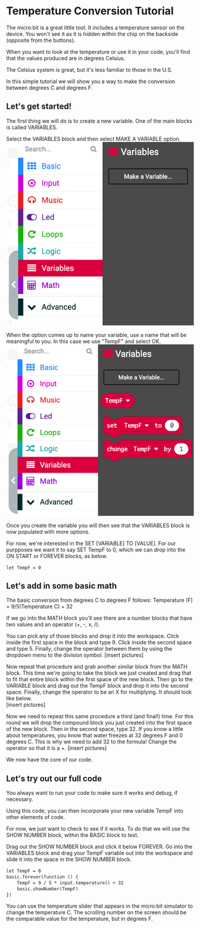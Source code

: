 # Temperature Conversion Tutorial
The micro:bit is a great little tool. It includes a temperature sensor on the device. You won't see it as it is hidden within the chip on the backside (opposite from the buttons).

When you want to look at the temperature or use it in your code, you'll find that the values produced are in degrees Celsius.

The Celsius system is great, but it's less familiar to those in the U.S.

In this simple tutorial we will show you a way to make the conversion between degrees C and degrees F.

## Let's get started!

The first thing we will do is to create a new variable. One of the main blocks is called VARIABLES.

Select the VARIABLES block and then select MAKE A VARIABLE option.
!["Make a Variable"](http://github.com/amaltese/TempConversiontoF/blob/master/makevariable.png)

When the option comes up to name your variable, use a name that will be meaningful to you. In this case we use "TempF" and select OK.
!["Options after creating variable"](variablemade.png)

Once you create the variable you will then see that the VARIABLES block is now populated with more options. 

For now, we're interested in the SET [VARIABLE] TO [VALUE]. For our purpposes we want it to say SET TempF to 0, which we can drop into the ON START or FOREVER blocks, as below. 

```blocks
let TempF = 0
```
## Let's add in some basic math

The basic conversion from degrees C to degrees F follows:
Temperature (F) = 9/5(Temperature C) + 32

If we go into the MATH block you'll see there are a number blocks that have two values and an operator (+, -, x, /).

You can pick any of those blocks and drop it into the workspace. Click inside the first space in the block and type 9. Click inside the second space and type 5. Finally, change the operator between them by using the dropdown menu to the division symbol.
[insert pictures]

Now repeat that procedure and grab another similar block from the MATH block. This time we're going to take the block we just created and drag that to fit that entire block within the first space of the new block. 
Then go to the VARIABLE block and drag out the TempF block and drop it into the second space. Finally, change the operator to be an X for multiplying. It should look like below.  
[insert pictures]

Now we need to repeat this same procedure a third (and final!) time. For this round we will drop the compound block you just created into the first space of the new block. Then in the second space, type 32. If you know a little about temperatures, you know that water freezes at 32 degrees F and 0 degrees C. This is why we need to add 32 to the formula! Change the operator so that it is a +. 
[insert pictures]

We now have the core of our code. 

## Let's try out our full code
You always want to run your code to make sure it works and debug, if necessary. 

Using this code, you can then incorporate your new variable TempF into other elements of code.

For now, we just want to check to see if it works. To do that we will use the SHOW NUMBER block, within the BASIC block to test. 

Drag out the SHOW NUMBER block and click it below FOREVER. Go into the VARIABLES block and drag your TempF variable out into the workspace and slide it into the space in the SHOW NUMBER block. 
 
```blocks
let TempF = 0
basic.forever(function () {
    TempF = 9 / 5 * input.temperature() + 32
    basic.showNumber(TempF)
})
```
You can use the temperature slider that appears in the micro:bit simulator to change the temperature C. 
The scrolling number on the screen should be the comparable value for the temperature, but in degrees F.   
